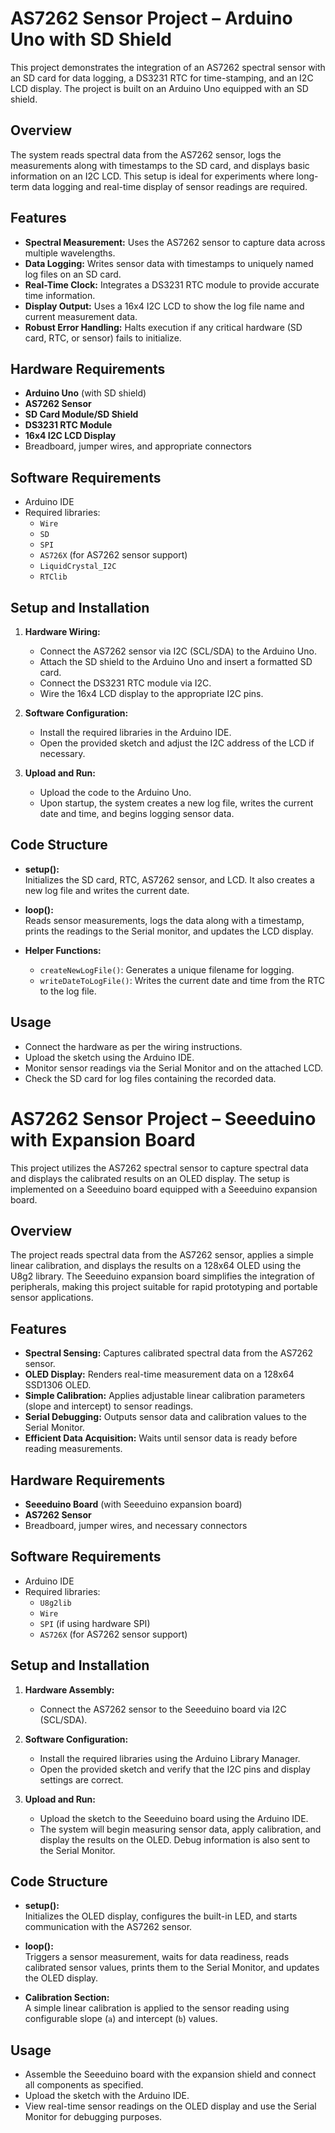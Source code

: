 # AS7262 Sensor Project – Arduino Uno with SD Shield

This project demonstrates the integration of an AS7262 spectral sensor with an SD card for data logging, a DS3231 RTC for time-stamping, and an I2C LCD display. The project is built on an Arduino Uno equipped with an SD shield.

## Overview

The system reads spectral data from the AS7262 sensor, logs the measurements along with timestamps to the SD card, and displays basic information on an I2C LCD. This setup is ideal for experiments where long-term data logging and real-time display of sensor readings are required.

## Features

- **Spectral Measurement:** Uses the AS7262 sensor to capture data across multiple wavelengths.
- **Data Logging:** Writes sensor data with timestamps to uniquely named log files on an SD card.
- **Real-Time Clock:** Integrates a DS3231 RTC module to provide accurate time information.
- **Display Output:** Uses a 16x4 I2C LCD to show the log file name and current measurement data.
- **Robust Error Handling:** Halts execution if any critical hardware (SD card, RTC, or sensor) fails to initialize.

## Hardware Requirements

- **Arduino Uno** (with SD shield)
- **AS7262 Sensor**
- **SD Card Module/SD Shield**
- **DS3231 RTC Module**
- **16x4 I2C LCD Display**
- Breadboard, jumper wires, and appropriate connectors

## Software Requirements

- Arduino IDE
- Required libraries:
  - `Wire`
  - `SD`
  - `SPI`
  - `AS726X` (for AS7262 sensor support)
  - `LiquidCrystal_I2C`
  - `RTClib`

## Setup and Installation

1. **Hardware Wiring:**  
   - Connect the AS7262 sensor via I2C (SCL/SDA) to the Arduino Uno.
   - Attach the SD shield to the Arduino Uno and insert a formatted SD card.
   - Connect the DS3231 RTC module via I2C.
   - Wire the 16x4 LCD display to the appropriate I2C pins.
   
2. **Software Configuration:**  
   - Install the required libraries in the Arduino IDE.
   - Open the provided sketch and adjust the I2C address of the LCD if necessary.
   
3. **Upload and Run:**  
   - Upload the code to the Arduino Uno.
   - Upon startup, the system creates a new log file, writes the current date and time, and begins logging sensor data.

## Code Structure

- **setup():**  
  Initializes the SD card, RTC, AS7262 sensor, and LCD. It also creates a new log file and writes the current date.
  
- **loop():**  
  Reads sensor measurements, logs the data along with a timestamp, prints the readings to the Serial monitor, and updates the LCD display.
  
- **Helper Functions:**  
  - `createNewLogFile()`: Generates a unique filename for logging.  
  - `writeDateToLogFile()`: Writes the current date and time from the RTC to the log file.

## Usage

- Connect the hardware as per the wiring instructions.
- Upload the sketch using the Arduino IDE.
- Monitor sensor readings via the Serial Monitor and on the attached LCD.
- Check the SD card for log files containing the recorded data.

# AS7262 Sensor Project – Seeeduino with Expansion Board

This project utilizes the AS7262 spectral sensor to capture spectral data and displays the calibrated results on an OLED display. The setup is implemented on a Seeeduino board equipped with a Seeeduino expansion board.

## Overview

The project reads spectral data from the AS7262 sensor, applies a simple linear calibration, and displays the results on a 128x64 OLED using the U8g2 library. The Seeeduino expansion board simplifies the integration of peripherals, making this project suitable for rapid prototyping and portable sensor applications.

## Features

- **Spectral Sensing:** Captures calibrated spectral data from the AS7262 sensor.
- **OLED Display:** Renders real-time measurement data on a 128x64 SSD1306 OLED.
- **Simple Calibration:** Applies adjustable linear calibration parameters (slope and intercept) to sensor readings.
- **Serial Debugging:** Outputs sensor data and calibration values to the Serial Monitor.
- **Efficient Data Acquisition:** Waits until sensor data is ready before reading measurements.

## Hardware Requirements

- **Seeeduino Board** (with Seeeduino expansion board)
- **AS7262 Sensor**
- Breadboard, jumper wires, and necessary connectors

## Software Requirements

- Arduino IDE
- Required libraries:
  - `U8g2lib`
  - `Wire`
  - `SPI` (if using hardware SPI)
  - `AS726X` (for AS7262 sensor support)

## Setup and Installation

1. **Hardware Assembly:**  
   - Connect the AS7262 sensor to the Seeeduino board via I2C (SCL/SDA).
   
2. **Software Configuration:**  
   - Install the required libraries using the Arduino Library Manager.
   - Open the provided sketch and verify that the I2C pins and display settings are correct.
   
3. **Upload and Run:**  
   - Upload the sketch to the Seeeduino board using the Arduino IDE.
   - The system will begin measuring sensor data, apply calibration, and display the results on the OLED. Debug information is also sent to the Serial Monitor.

## Code Structure

- **setup():**  
  Initializes the OLED display, configures the built-in LED, and starts communication with the AS7262 sensor.
  
- **loop():**  
  Triggers a sensor measurement, waits for data readiness, reads calibrated sensor values, prints them to the Serial Monitor, and updates the OLED display.
  
- **Calibration Section:**  
  A simple linear calibration is applied to the sensor reading using configurable slope (`a`) and intercept (`b`) values.

## Usage

- Assemble the Seeeduino board with the expansion shield and connect all components as specified.
- Upload the sketch with the Arduino IDE.
- View real-time sensor readings on the OLED display and use the Serial Monitor for debugging purposes.



